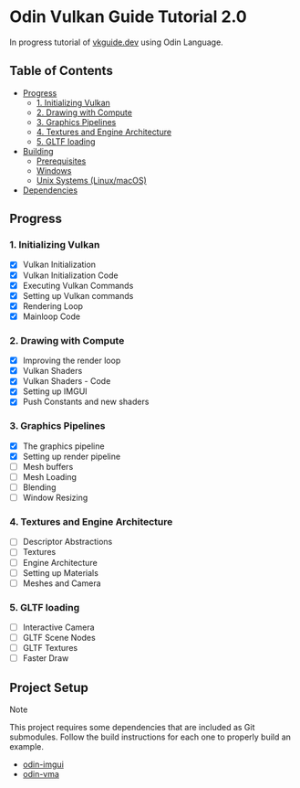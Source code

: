 # Odin Vulkan Guide Tutorial 2.0

In progress tutorial of [vkguide.dev](https://vkguide.dev/) using Odin Language.

## Table of Contents

- [Progress](#progress)
  - [1. Initializing Vulkan](#1-initializing-vulkan)
  - [2. Drawing with Compute](#2-drawing-with-compute)
  - [3. Graphics Pipelines](#3-graphics-pipelines)
  - [4. Textures and Engine Architecture](#4-textures-and-engine-architecture)
  - [5. GLTF loading](#5-gltf-loading)
- [Building](#building)
  - [Prerequisites](#prerequisites)
  - [Windows](#windows)
  - [Unix Systems (Linux/macOS)](#unix-systems-linuxmacos)
- [Dependencies](#dependencies)

## Progress

### 1. Initializing Vulkan

- [x] Vulkan Initialization
- [x] Vulkan Initialization Code
- [x] Executing Vulkan Commands
- [x] Setting up Vulkan commands
- [x] Rendering Loop
- [x] Mainloop Code

### 2. Drawing with Compute

- [x] Improving the render loop
- [x] Vulkan Shaders
- [x] Vulkan Shaders - Code
- [x] Setting up IMGUI
- [x] Push Constants and new shaders

### 3. Graphics Pipelines

- [x] The graphics pipeline
- [x] Setting up render pipeline
- [ ] Mesh buffers
- [ ] Mesh Loading
- [ ] Blending
- [ ] Window Resizing

### 4. Textures and Engine Architecture

- [ ] Descriptor Abstractions
- [ ] Textures
- [ ] Engine Architecture
- [ ] Setting up Materials
- [ ] Meshes and Camera

### 5. GLTF loading

- [ ] Interactive Camera
- [ ] GLTF Scene Nodes
- [ ] GLTF Textures
- [ ] Faster Draw

## Project Setup

> [!NOTE]
> This project requires some dependencies that are included as Git submodules. Follow the build
> instructions for each one to properly build an example.

- [odin-imgui](https://github.com/Capati/odin-imgui)
- [odin-vma](https://github.com/Capati/odin-vma)
